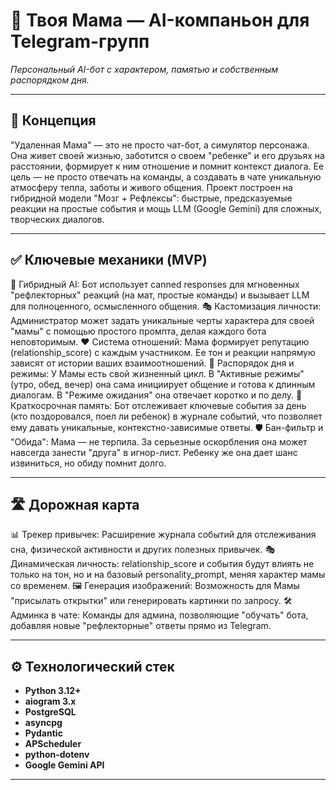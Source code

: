 # 🤱 Твоя Мама — AI-компаньон для Telegram-групп

*Персональный AI-бот с характером, памятью и собственным распорядком дня.*

---

## 🧩 Концепция
"Удаленная Мама" — это не просто чат-бот, а симулятор персонажа. Она живет своей жизнью, заботится о своем "ребенке" и его друзьях на расстоянии, формирует к ним отношение и помнит контекст диалога. Ее цель — не просто отвечать на команды, а создавать в чате уникальную атмосферу тепла, заботы и живого общения.
Проект построен на гибридной модели "Мозг + Рефлексы": быстрые, предсказуемые реакции на простые события и мощь LLM (Google Gemini) для сложных, творческих диалогов.

---

## ✅ Ключевые механики (MVP)
🤖 Гибридный AI: Бот использует canned responses для мгновенных "рефлекторных" реакций (на мат, простые команды) и вызывает LLM для полноценного, осмысленного общения.
🎭 Кастомизация личности: Администратор может задать уникальные черты характера для своей "мамы" с помощью простого промпта, делая каждого бота неповторимым.
❤️ Система отношений: Мама формирует репутацию (relationship_score) с каждым участником. Ее тон и реакции напрямую зависят от истории ваших взаимоотношений.
📅 Распорядок дня и режимы: У Мамы есть свой жизненный цикл. В "Активные режимы" (утро, обед, вечер) она сама инициирует общение и готова к длинным диалогам. В "Режиме ожидания" она отвечает коротко и по делу.
🧠 Краткосрочная память: Бот отслеживает ключевые события за день (кто поздоровался, поел ли ребенок) в журнале событий, что позволяет ему давать уникальные, контекстно-зависимые ответы.
🛡️ Бан-фильтр и "Обида": Мама — не терпила. За серьезные оскорбления она может навсегда занести "друга" в игнор-лист. Ребенку же она дает шанс извиниться, но обиду помнит долго.

---

## 🛣️ Дорожная карта
📊 Трекер привычек: Расширение журнала событий для отслеживания сна, физической активности и других полезных привычек.
🎭 Динамическая личность: relationship_score и события будут влиять не только на тон, но и на базовый personality_prompt, меняя характер мамы со временем.
🖼️ Генерация изображений: Возможность для Мамы "присылать открытки" или генерировать картинки по запросу.
🛠️ Админка в чате: Команды для админа, позволяющие "обучать" бота, добавляя новые "рефлекторные" ответы прямо из Telegram.

---

## ⚙️ Технологический стек

- **Python 3.12+**
- **aiogram 3.x**
- **PostgreSQL**
- **asyncpg**
- **Pydantic**
- **APScheduler**
- **python-dotenv**
- **Google Gemini API**

---

